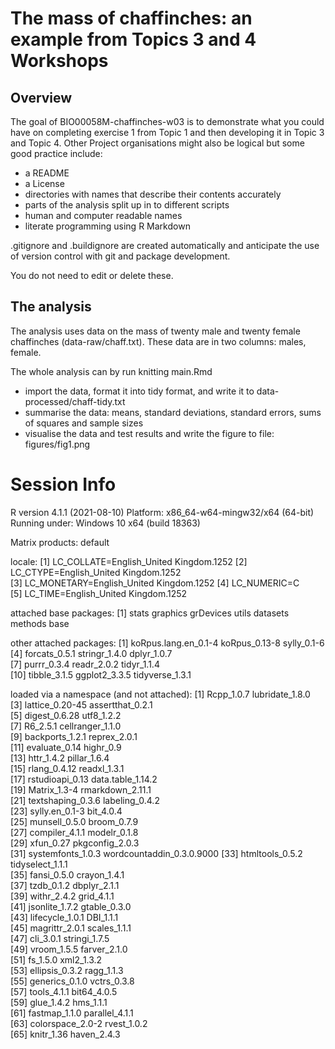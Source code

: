 
# The mass of chaffinches: an example from Topics 3 and 4 Workshops

<!-- badges: start -->
<!-- badges: end -->

## Overview
The goal of BIO00058M-chaffinches-w03 is to demonstrate what you could have on completing exercise 1 from Topic 1 and then developing it in Topic 3 and Topic 4.
Other Project organisations might also be logical but some good practice include:

-  a README
-  a License
-  directories with names that describe their contents accurately
-  parts of the analysis split up in to different scripts
-  human and computer readable names
-  literate programming using R Markdown

.gitignore and .buildignore are created automatically and anticipate the use of version control with git and package development.

You do not need to edit or delete these.

## The analysis
The analysis uses data on the mass of twenty male and twenty female chaffinches (data-raw/chaff.txt).
These data are in two columns: males, female.

The whole analysis can by run knitting main.Rmd

-  import the data, format it into tidy format, and write it to data-processed/chaff-tidy.txt
-  summarise the data: means, standard deviations, standard errors, sums of squares and sample sizes
-  visualise the data and test results and write the figure to file: figures/fig1.png


# Session Info
R version 4.1.1 (2021-08-10)
Platform: x86_64-w64-mingw32/x64 (64-bit)
Running under: Windows 10 x64 (build 18363)

Matrix products: default

locale:
[1] LC_COLLATE=English_United Kingdom.1252 
[2] LC_CTYPE=English_United Kingdom.1252   
[3] LC_MONETARY=English_United Kingdom.1252
[4] LC_NUMERIC=C                           
[5] LC_TIME=English_United Kingdom.1252    

attached base packages:
[1] stats     graphics  grDevices utils     datasets  methods   base     

other attached packages:
 [1] koRpus.lang.en_0.1-4 koRpus_0.13-8        sylly_0.1-6         
 [4] forcats_0.5.1        stringr_1.4.0        dplyr_1.0.7         
 [7] purrr_0.3.4          readr_2.0.2          tidyr_1.1.4         
[10] tibble_3.1.5         ggplot2_3.3.5        tidyverse_1.3.1     

loaded via a namespace (and not attached):
 [1] Rcpp_1.0.7                lubridate_1.8.0          
 [3] lattice_0.20-45           assertthat_0.2.1         
 [5] digest_0.6.28             utf8_1.2.2               
 [7] R6_2.5.1                  cellranger_1.1.0         
 [9] backports_1.2.1           reprex_2.0.1             
[11] evaluate_0.14             highr_0.9                
[13] httr_1.4.2                pillar_1.6.4             
[15] rlang_0.4.12              readxl_1.3.1             
[17] rstudioapi_0.13           data.table_1.14.2        
[19] Matrix_1.3-4              rmarkdown_2.11.1         
[21] textshaping_0.3.6         labeling_0.4.2           
[23] sylly.en_0.1-3            bit_4.0.4                
[25] munsell_0.5.0             broom_0.7.9              
[27] compiler_4.1.1            modelr_0.1.8             
[29] xfun_0.27                 pkgconfig_2.0.3          
[31] systemfonts_1.0.3         wordcountaddin_0.3.0.9000
[33] htmltools_0.5.2           tidyselect_1.1.1         
[35] fansi_0.5.0               crayon_1.4.1             
[37] tzdb_0.1.2                dbplyr_2.1.1             
[39] withr_2.4.2               grid_4.1.1               
[41] jsonlite_1.7.2            gtable_0.3.0             
[43] lifecycle_1.0.1           DBI_1.1.1                
[45] magrittr_2.0.1            scales_1.1.1             
[47] cli_3.0.1                 stringi_1.7.5            
[49] vroom_1.5.5               farver_2.1.0             
[51] fs_1.5.0                  xml2_1.3.2               
[53] ellipsis_0.3.2            ragg_1.1.3               
[55] generics_0.1.0            vctrs_0.3.8              
[57] tools_4.1.1               bit64_4.0.5              
[59] glue_1.4.2                hms_1.1.1                
[61] fastmap_1.1.0             parallel_4.1.1           
[63] colorspace_2.0-2          rvest_1.0.2              
[65] knitr_1.36                haven_2.4.3    
